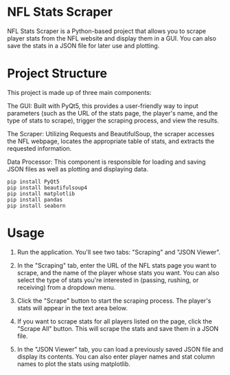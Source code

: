 # NFL Stats Scraper
NFL Stats Scraper is a Python-based project that allows you to scrape player stats from the NFL website and display them in a GUI. You can also save the stats in a JSON file for later use and plotting.

# Project Structure 
This project is made up of three main components:

The GUI: Built with PyQt5, this provides a user-friendly way to input parameters (such as the URL of the stats page, the player's name, and the type of stats to scrape), trigger the scraping process, and view the results.

The Scraper: Utilizing Requests and BeautifulSoup, the scraper accesses the NFL webpage, locates the appropriate table of stats, and extracts the requested information.

Data Processor: This component is responsible for loading and saving JSON files as well as plotting and displaying data.



```
pip install PyQt5
pip install beautifulsoup4
pip install matplotlib
pip install pandas
pip install seaborn
```

# Usage
1. Run the application. You'll see two tabs: "Scraping" and "JSON Viewer".

2. In the "Scraping" tab, enter the URL of the NFL stats page you want to scrape, and the name of the player whose stats you want. You can also select the type of stats you're interested in (passing, rushing, or receiving) from a dropdown menu.

3. Click the "Scrape" button to start the scraping process. The player's stats will appear in the text area below.

4. If you want to scrape stats for all players listed on the page, click the "Scrape All" button. This will scrape the stats and save them in a JSON file.

5. In the "JSON Viewer" tab, you can load a previously saved JSON file and display its contents. You can also enter player names and stat column names to plot the stats using matplotlib.

